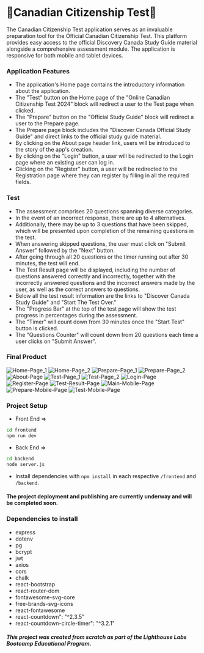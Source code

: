 # 🍁Canadian Citizenship Test🍁
The Canadian Citizenship Test application serves as an invaluable preparation tool for the Official Canadian Citizenship Test. This platform provides easy access to the official Discovery Canada Study Guide material alongside a comprehensive assessment module. The application is responsive for both mobile and tablet devices.

### Application Features
- The application's Home page contains the introductory information about the application.
- The "Test" button on the Home page of the "Online Canadian Citizenship Test 2024" block will redirect a user to the Test page when clicked.
- The "Prepare" button on the "Official Study Guide" block will redirect a user to the Prepare page.
- The Prepare page block includes the "Discover Canada Official Study Guide" and direct links to the official study guide material.
- By clicking on the About page header link, users will be introduced to the story of the app's creation.
- By clicking on the "Login" button, a user will be redirected to the Login page where an existing user can log in.
- Clicking on the "Register" button, a user will be redirected to the Registration page where they can register by filling in all the required fields.

### Test
- The assessment comprises 20 questions spanning diverse categories.
- In the event of an incorrect response, there are up to 4 alternatives. 
- Additionally, there may be up to 3 questions that have been skipped, which will be presented upon completion of the remaining questions in the test.
- When answering skipped questions, the user must click on "Submit Answer" followed by the "Next" button.
- After going through all 20 questions or the timer running out after 30 minutes, the test will end.
- The Test Result page will be displayed, including the number of questions answered correctly and incorrectly, together with the incorrectly answered questions and the incorrect answers made by the user, as well as the correct answers to questions.
- Below all the test result information are the links to "Discover Canada Study Guide" and "Start The Test Over."
- The "Progress Bar" at the top of the test page will show the test progress in percentages during the assessment.
- The "Timer" will count down from 30 minutes once the "Start Test" button is clicked.
- The "Questions Counter" will count down from 20 questions each time a user clicks on "Submit Answer".

### Final Product
![Home-Page_1](https://github.com/Vhkan/Canadian-Citizenship-Test/blob/main/documents/home_page_1.png "Home_1")
![Home-Page_2](https://github.com/Vhkan/Canadian-Citizenship-Test/blob/main/documents/home_page_2.png "Home_2")
![Prepare-Page_1](https://github.com/Vhkan/Canadian-Citizenship-Test/blob/main/documents/prepare_page_1.png "Prepare_1")
![Prepare-Page_2](https://github.com/Vhkan/Canadian-Citizenship-Test/blob/main/documents/prepare_page_2.png "Prepare_2")
![About-Page](https://github.com/Vhkan/Canadian-Citizenship-Test/blob/main/documents/about_page.png "About")
![Test-Page_1](https://github.com/Vhkan/Canadian-Citizenship-Test/blob/main/documents/test_page_1.png "Test_1")
![Test-Page_2](https://github.com/Vhkan/Canadian-Citizenship-Test/blob/main/documents/test_page_2.png "Test_2")
![Login-Page](https://github.com/Vhkan/Canadian-Citizenship-Test/blob/main/documents/login_page.png "Login")
![Register-Page](https://github.com/Vhkan/Canadian-Citizenship-Test/blob/main/documents/registration-page.png "Register")
![Test-Result-Page](https://github.com/Vhkan/Canadian-Citizenship-Test/blob/main/documents/results_page.png "Test-Result")
![Main-Mobile-Page](https://github.com/Vhkan/Canadian-Citizenship-Test/blob/main/documents/main_mobile.png "Main-Mobile")
![Prepare-Mobile-Page](https://github.com/Vhkan/Canadian-Citizenship-Test/blob/main/documents/prapare_mobile.png "Prepare-Mobile")
![Test-Mobile-Page](https://github.com/Vhkan/Canadian-Citizenship-Test/blob/main/documents/test_mobile.png "Test-Mobile")

### Project Setup
- Front End => 
```sh
cd frontend
npm run dev
```
- Back End => 
```sh
cd backend
node server.js
```
- Install dependencies with `npm install` in each respective `/frontend` and `/backend`.

#### The project deployment and publishing are currently underway and will be completed soon.

### Dependencies to install
- express
- dotenv
- pg
- bcrypt
- jwt
- axios
- cors
- chalk
- react-bootstrap
- react-router-dom
- fontawesome-svg-core
- free-brands-svg-icons
- react-fontawesome
- react-countdown": "^2.3.5"
- react-countdown-circle-timer": "^3.2.1"

##### This project was created from scratch as part of the Lighthouse Labs Bootcamp Educational Program.
